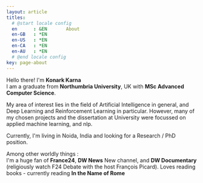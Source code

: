 ```yaml
---
layout: article
titles:
  # @start locale config
  en      : &EN       About
  en-GB   : *EN
  en-US   : *EN
  en-CA   : *EN
  en-AU   : *EN
  # @end locale config
key: page-about
---
```

<p>Hello there! I'm <b>Konark Karna</b><br>I am a graduate from <b>Northumbria University</b>, UK with <b>MSc Advanced Computer Science</b>.</p>
<p>My area of interest lies in the field of Artificial Intelligence in general, and Deep Learning and Reinforcement Learning in particular. However, many of my chosen projects and the dissertation at University were focussed on applied machine learning, and nlp.</p>
<p> Currently, I'm living in Noida, India and looking for a Research / PhD position.</p> 
<p>Among other worldly things :<br>I'm a huge fan of <b>France24</b>, <b>DW News</b> New channel, and <b>DW Documentary</b> (religiously watch F24 Debate with the host François Picard). Loves reading books - currently reading <b>In the Name of Rome</b></p>
